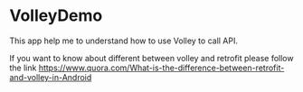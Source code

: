 # VolleyDemo

This app help me to understand how to use Volley to call API.

If you want to know about different between volley and retrofit please follow the link
https://www.quora.com/What-is-the-difference-between-retrofit-and-volley-in-Android
